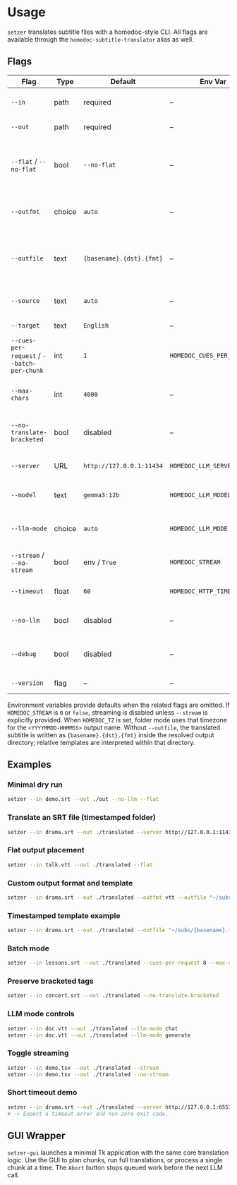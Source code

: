 # Usage

`setzer` translates subtitle files with a homedoc-style CLI. All flags are
available through the `homedoc-subtitle-translator` alias as well.

## Flags

| Flag | Type | Default | Env Var | Description |
| --- | --- | --- | --- | --- |
| `--in` | path | required | – | Input subtitle (`.srt`, `.vtt`, `.tsv`). |
| `--out` | path | required | – | Output directory. |
| `--flat` / `--no-flat` | bool | `--no-flat` | – | Write directly into `--out` or into a timestamped subfolder. |
| `--outfmt` | choice | `auto` | – | Output format (`srt`, `vtt`, `tsv`, or `auto`). |
| `--outfile` | text | `{basename}.{dst}.{fmt}` | – | Output template supporting `{basename}`, `{src}`, `{dst}`, `{fmt}`, `{ts}`. |
| `--source` | text | `auto` | – | Source language hint. |
| `--target` | text | `English` | – | Target language. |
| `--cues-per-request` / `--batch-per-chunk` | int | `1` | `HOMEDOC_CUES_PER_REQUEST` | Subtitle cues per LLM request. |
| `--max-chars` | int | `4000` | – | Planning size for chunk generation. |
| `--no-translate-bracketed` | bool | disabled | – | Preserve bracketed tags such as `[MUSIC]`. |
| `--server` | URL | `http://127.0.0.1:11434` | `HOMEDOC_LLM_SERVER` | Ollama-compatible server URL. |
| `--model` | text | `gemma3:12b` | `HOMEDOC_LLM_MODEL` | Model identifier to request. |
| `--llm-mode` | choice | `auto` | `HOMEDOC_LLM_MODE` | Prefer `chat`, `generate`, or auto-switching. |
| `--stream` / `--no-stream` | bool | env / `True` | `HOMEDOC_STREAM` | Stream responses line-by-line. |
| `--timeout` | float | `60` | `HOMEDOC_HTTP_TIMEOUT` | HTTP timeout in seconds. |
| `--no-llm` | bool | disabled | – | Skip the LLM and reuse original text. |
| `--debug` | bool | disabled | – | Verbose logging and raw payload capture. |
| `--version` | flag | – | – | Print version and exit. |

Environment variables provide defaults when the related flags are omitted. If
`HOMEDOC_STREAM` is `0` or `false`, streaming is disabled unless `--stream` is
explicitly provided. When `HOMEDOC_TZ` is set, folder mode uses that timezone
for the `<YYYYMMDD-HHMMSS>` output name. Without `--outfile`, the translated
subtitle is written as `{basename}.{dst}.{fmt}` inside the resolved output
directory; relative templates are interpreted within that directory.

## Examples

### Minimal dry run

```bash
setzer --in demo.srt --out ./out --no-llm --flat
```

### Translate an SRT file (timestamped folder)

```bash
setzer --in drama.srt --out ./translated --server http://127.0.0.1:11434 --model gemma3:12b
```

### Flat output placement

```bash
setzer --in talk.vtt --out ./translated --flat
```

### Custom output format and template

```bash
setzer --in drama.srt --out ./translated --outfmt vtt --outfile "~/subs/{basename}.{dst}.{fmt}"
```

### Timestamped template example

```bash
setzer --in drama.srt --out ./translated --outfile "~/subs/{basename}.{dst}.{fmt}.{ts}"
```

### Batch mode

```bash
setzer --in lessons.srt --out ./translated --cues-per-request 8 --max-chars 6000
```

### Preserve bracketed tags

```bash
setzer --in concert.srt --out ./translated --no-translate-bracketed
```

### LLM mode controls

```bash
setzer --in doc.vtt --out ./translated --llm-mode chat
setzer --in doc.vtt --out ./translated --llm-mode generate
```

### Toggle streaming

```bash
setzer --in demo.tsv --out ./translated --stream
setzer --in demo.tsv --out ./translated --no-stream
```

### Short timeout demo

```bash
setzer --in drama.srt --out ./translated --server http://127.0.0.1:65535 --timeout 1
# -> Expect a timeout error and non-zero exit code.
```

## GUI Wrapper

`setzer-gui` launches a minimal Tk application with the same core translation
logic. Use the GUI to plan chunks, run full translations, or process a single
chunk at a time. The `Abort` button stops queued work before the next LLM call.
